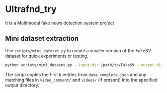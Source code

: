 # Ultrafnd_try
It is a Multimodal fake news detection system project

## Mini dataset extraction

Use `scripts/mini_dataset.py` to create a smaller version of the FakeSV dataset
for quick experiments or testing.

```bash
python scripts/mini_dataset.py --input-dir /path/to/FakeSV --output-dir ./mini_fake --num 50
```

The script copies the first `N` entries from `data_complete.json` and any
matching files in `video_comment/` and `videos/` (if present) into the specified
output directory.

